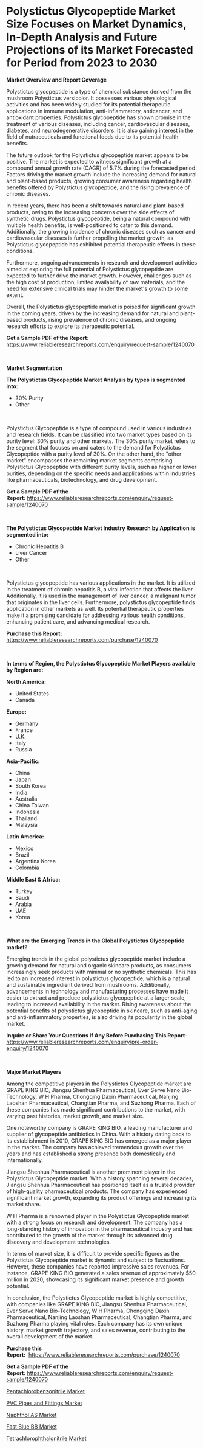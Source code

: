 <p><h1>Polystictus Glycopeptide Market Size Focuses on Market Dynamics, In-Depth Analysis and Future Projections of its Market Forecasted for Period from 2023 to 2030</h1></p><p><strong>Market Overview and Report Coverage</strong></p>
<p><p>Polystictus glycopeptide is a type of chemical substance derived from the mushroom Polystictus versicolor. It possesses various physiological activities and has been widely studied for its potential therapeutic applications in immune modulation, anti-inflammatory, anticancer, and antioxidant properties. Polystictus glycopeptide has shown promise in the treatment of various diseases, including cancer, cardiovascular diseases, diabetes, and neurodegenerative disorders. It is also gaining interest in the field of nutraceuticals and functional foods due to its potential health benefits.</p><p>The future outlook for the Polystictus glycopeptide market appears to be positive. The market is expected to witness significant growth at a compound annual growth rate (CAGR) of 5.7% during the forecasted period. Factors driving the market growth include the increasing demand for natural and plant-based products, growing consumer awareness regarding health benefits offered by Polystictus glycopeptide, and the rising prevalence of chronic diseases.</p><p>In recent years, there has been a shift towards natural and plant-based products, owing to the increasing concerns over the side effects of synthetic drugs. Polystictus glycopeptide, being a natural compound with multiple health benefits, is well-positioned to cater to this demand. Additionally, the growing incidence of chronic diseases such as cancer and cardiovascular diseases is further propelling the market growth, as Polystictus glycopeptide has exhibited potential therapeutic effects in these conditions.</p><p>Furthermore, ongoing advancements in research and development activities aimed at exploring the full potential of Polystictus glycopeptide are expected to further drive the market growth. However, challenges such as the high cost of production, limited availability of raw materials, and the need for extensive clinical trials may hinder the market's growth to some extent.</p><p>Overall, the Polystictus glycopeptide market is poised for significant growth in the coming years, driven by the increasing demand for natural and plant-based products, rising prevalence of chronic diseases, and ongoing research efforts to explore its therapeutic potential.</p></p>
<p><strong>Get a Sample PDF of the Report:</strong> <a href="https://www.reliableresearchreports.com/enquiry/request-sample/1240070">https://www.reliableresearchreports.com/enquiry/request-sample/1240070</a></p>
<p>&nbsp;</p>
<p><strong>Market Segmentation</strong></p>
<p><strong>The Polystictus Glycopeptide Market Analysis by types is segmented into:</strong></p>
<p><ul><li>30% Purity</li><li>Other</li></ul></p>
<p>&nbsp;</p>
<p><p>Polystictus Glycopeptide is a type of compound used in various industries and research fields. It can be classified into two market types based on its purity level: 30% purity and other markets. The 30% purity market refers to the segment that focuses on and caters to the demand for Polystictus Glycopeptide with a purity level of 30%. On the other hand, the "other market" encompasses the remaining market segments comprising Polystictus Glycopeptide with different purity levels, such as higher or lower purities, depending on the specific needs and applications within industries like pharmaceuticals, biotechnology, and drug development.</p></p>
<p><strong>Get a Sample PDF of the Report:</strong>&nbsp;<a href="https://www.reliableresearchreports.com/enquiry/request-sample/1240070">https://www.reliableresearchreports.com/enquiry/request-sample/1240070</a></p>
<p>&nbsp;</p>
<p><strong>The Polystictus Glycopeptide Market Industry Research by Application is segmented into:</strong></p>
<p><ul><li>Chronic Hepatitis B</li><li>Liver Cancer</li><li>Other</li></ul></p>
<p>&nbsp;</p>
<p><p>Polystictus glycopeptide has various applications in the market. It is utilized in the treatment of chronic hepatitis B, a viral infection that affects the liver. Additionally, it is used in the management of liver cancer, a malignant tumor that originates in the liver cells. Furthermore, polystictus glycopeptide finds application in other markets as well. Its potential therapeutic properties make it a promising candidate for addressing various health conditions, enhancing patient care, and advancing medical research.</p></p>
<p><strong>Purchase this Report:</strong>&nbsp; <a href="https://www.reliableresearchreports.com/purchase/1240070">https://www.reliableresearchreports.com/purchase/1240070</a></p>
<p>&nbsp;</p>
<p><strong>In terms of Region, the Polystictus Glycopeptide Market Players available by Region are:</strong></p>
<p>
    <p> <strong> North America: </strong>
        <ul>
            <li>United States</li>
            <li>Canada</li>
        </ul>
        </p> 
    <p> <strong> Europe: </strong>
        <ul>
            <li>Germany</li>
            <li>France</li>
            <li>U.K.</li>
            <li>Italy</li>
            <li>Russia</li>
        </ul>
        </p> 
    <p> <strong> Asia-Pacific: </strong>
        <ul>
            <li>China</li>
            <li>Japan</li>
            <li>South Korea</li>
            <li>India</li>
            <li>Australia</li>
            <li>China Taiwan</li>
            <li>Indonesia</li>
            <li>Thailand</li>
            <li>Malaysia</li>
        </ul>
        </p> 
    <p> <strong> Latin America: </strong>
        <ul>
            <li>Mexico</li>
            <li>Brazil</li>
            <li>Argentina Korea</li>
            <li>Colombia</li>
        </ul>
        </p> 
    <p> <strong> Middle East & Africa: </strong>
        <ul>
            <li>Turkey</li>
            <li>Saudi</li>
            <li>Arabia</li>
            <li>UAE</li>
            <li>Korea</li>
        </ul>
    </p>
    </p>
<p>&nbsp;</p>
<p><strong>What are the Emerging Trends in the Global Polystictus Glycopeptide market?</strong></p>
<p><p>Emerging trends in the global polystictus glycopeptide market include a growing demand for natural and organic skincare products, as consumers increasingly seek products with minimal or no synthetic chemicals. This has led to an increased interest in polystictus glycopeptide, which is a natural and sustainable ingredient derived from mushrooms. Additionally, advancements in technology and manufacturing processes have made it easier to extract and produce polystictus glycopeptide at a larger scale, leading to increased availability in the market. Rising awareness about the potential benefits of polystictus glycopeptide in skincare, such as anti-aging and anti-inflammatory properties, is also driving its popularity in the global market.</p></p>
<p><strong>Inquire or Share Your Questions If Any Before Purchasing This Report</strong>- <a href="https://www.reliableresearchreports.com/enquiry/pre-order-enquiry/1240070">https://www.reliableresearchreports.com/enquiry/pre-order-enquiry/1240070</a></p>
<p>&nbsp;</p>
<p><strong>Major Market Players</strong></p>
<p><p>Among the competitive players in the Polystictus Glycopeptide market are GRAPE KING BIO, Jiangsu Shenhua Pharmaceutical, Ever Serve Nano Bio-Technology, W H Pharma, Chongqing Daxin Pharmaceutical, Nanjing Laoshan Pharmaceutical, Changtian Pharma, and Suzhong Pharma. Each of these companies has made significant contributions to the market, with varying past histories, market growth, and market size.</p><p>One noteworthy company is GRAPE KING BIO, a leading manufacturer and supplier of glycopeptide antibiotics in China. With a history dating back to its establishment in 2010, GRAPE KING BIO has emerged as a major player in the market. The company has achieved tremendous growth over the years and has established a strong presence both domestically and internationally.</p><p>Jiangsu Shenhua Pharmaceutical is another prominent player in the Polystictus Glycopeptide market. With a history spanning several decades, Jiangsu Shenhua Pharmaceutical has positioned itself as a trusted provider of high-quality pharmaceutical products. The company has experienced significant market growth, expanding its product offerings and increasing its market share.</p><p>W H Pharma is a renowned player in the Polystictus Glycopeptide market with a strong focus on research and development. The company has a long-standing history of innovation in the pharmaceutical industry and has contributed to the growth of the market through its advanced drug discovery and development technologies.</p><p>In terms of market size, it is difficult to provide specific figures as the Polystictus Glycopeptide market is dynamic and subject to fluctuations. However, these companies have reported impressive sales revenues. For instance, GRAPE KING BIO generated a sales revenue of approximately $50 million in 2020, showcasing its significant market presence and growth potential.</p><p>In conclusion, the Polystictus Glycopeptide market is highly competitive, with companies like GRAPE KING BIO, Jiangsu Shenhua Pharmaceutical, Ever Serve Nano Bio-Technology, W H Pharma, Chongqing Daxin Pharmaceutical, Nanjing Laoshan Pharmaceutical, Changtian Pharma, and Suzhong Pharma playing vital roles. Each company has its own unique history, market growth trajectory, and sales revenue, contributing to the overall development of the market.</p></p>
<p><strong>Purchase this Report:</strong>&nbsp;&nbsp;<a href="https://www.reliableresearchreports.com/purchase/1240070">https://www.reliableresearchreports.com/purchase/1240070</a></p>
<p></p>
<p><strong>Get a Sample PDF of the Report:</strong>&nbsp;<a href="https://www.reliableresearchreports.com/enquiry/request-sample/1240070">https://www.reliableresearchreports.com/enquiry/request-sample/1240070</a></p>
<p><p><a href="https://github.com/sofyaavrova/Market-Research-Report-List-1/blob/main/pentachlorobenzonitrile-market.md">Pentachlorobenzonitrile Market</a></p><p><a href="https://github.com/melchekhinf/Market-Research-Report-List-1/blob/main/pvc-pipes-and-fittings-market.md">PVC Pipes and Fittings Market</a></p><p><a href="https://github.com/kholmovskayalyudmila/Market-Research-Report-List-1/blob/main/naphthol-as-market.md">Naphthol AS Market</a></p><p><a href="https://github.com/zebdakicsin/Market-Research-Report-List-1/blob/main/fast-blue-bb-market.md">Fast Blue BB Market</a></p><p><a href="https://github.com/merzlyukov93/Market-Research-Report-List-1/blob/main/tetrachlorophthalonitrile-market.md">Tetrachlorophthalonitrile Market</a></p></p>